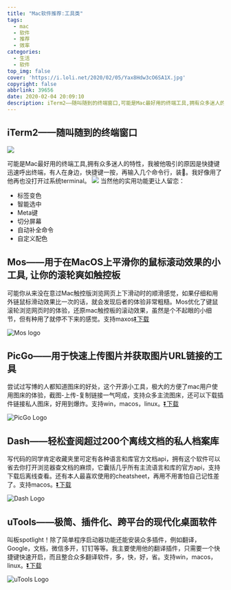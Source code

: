 ```yaml
---
title: "Mac软件推荐:工具类"
tags:
  - mac
  - 软件
  - 推荐
  - 效率
categories:
  - 生活
  - 软件
top_img: false
cover: 'https://i.loli.net/2020/02/05/Yax8Hdw3cO6SA1X.jpg'
copyright: false
abbrlink: 39656
date: 2020-02-04 20:09:10
description: iTerm2——随叫随到的终端窗口,可能是Mac最好用的终端工具,拥有众多迷人的特性，我被他吸引的原因是快捷键迅速呼出终端，有人在身边，快捷键一按，再输入几个命令行，装🍺。我好像用了他再也没打开过系统terminal。
---
```

## iTerm2——随叫随到的终端窗口

![](https://iterm2.com/img/logo2x.jpg)

可能是Mac最好用的终端工具,拥有众多迷人的特性，我被他吸引的原因是快捷键迅速呼出终端，有人在身边，快捷键一按，再输入几个命令行，装🍺。我好像用了他再也没打开过系统terminal。
![](https://img-1253324855.cos.ap-chengdu.myqcloud.com/myweb/articles/Mar-02-2020%2000-34-08.gif)
当然他的实用功能更让人留恋：

* 标签变色
* 智能选中
* Meta键
* 切分屏幕
* 自动补全命令
* 自定义配色

## Mos——用于在MacOS上平滑你的鼠标滚动效果的小工具, 让你的滚轮爽如触控板

可能你从来没在意过Mac触控版浏览网页上下滑动时的顺滑感觉，如果仔细和用外链鼠标滑动效果比一次的话，就会发现后者的体验非常粗糙。Mos优化了键鼠滚轮浏览网页时的体验，还原mac触控板的滚动效果，虽然是个不起眼的小细节，但有种用了就停不下来的感觉。支持maxos[⏬下载](https://github.com/Caldis/Mos)

![Mos logo](https://i.loli.net/2020/02/05/dRuZqGvXSnxkojl.png)

## PicGo——用于快速上传图片并获取图片URL链接的工具

尝试过写博的人都知道图床的好处，这个开源小工具，极大的方便了mac用户使用图床的体验，截图-上传-复制链接一气呵成，支持众多主流图床，还可以下载插件链接私人图床，好用到爆炸。支持win，macos，linux。[⏬下载](https://github.com/Molunerfinn/PicGo)

![PicGo Logo](https://i.loli.net/2020/02/05/f2YVWSE5Xwzr3Gc.png)

## Dash——轻松查阅超过200个离线文档的私人档案库

写代码的同学肯定收藏夹里可定有各种语言和库官方文档api，拥有这个软件可以省去你打开浏览器查文档的麻烦，它囊括几乎所有主流语言和库的官方api，支持下载后离线查看。还有本人最喜欢使用的cheatsheet，再用不用害怕自己记性差了。支持macos。[⏬下载](https://kapeli.com/dash)

![Dash Logo](https://i.loli.net/2020/02/05/UhZPogYFeQCO2Km.png)

## uTools——极简、插件化、跨平台的现代化桌面软件

叫板spotlight！除了简单程序启动器功能还能安装众多插件，例如翻译，Google，文档，微信多开，钉钉等等。我主要使用他的翻译插件，只需要一个快捷键快速开启，而且整合众多翻译软件，多，快，好，省。支持win，macos，linux。[⏬下载](https://u.tools/)

![uTools Logo](https://i.loli.net/2020/02/10/5XBDwnPKa3SupNE.png)
